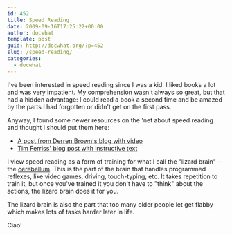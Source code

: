 ```yaml
---
id: 452
title: Speed Reading
date: 2009-09-16T17:25:22+00:00
author: docwhat
template: post
guid: http://docwhat.org/?p=452
slug: /speed-reading/
categories:
  - docwhat
---
```


I've been interested in speed reading since I was a kid. I liked books a lot and
was very impatient. My comprehension wasn't always so great, but that had a
hidden advantage: I could read a book a second time and be amazed by the parts I
had forgotten or didn't get on the first pass.

Anyway, I found some newer resources on the 'net about speed reading and thought
I should put them here:

<ul>
	<li><a href="http://derrenbrown.co.uk/scientific-speed-reading-read-300-faster-20-minutes/">A post from Derren Brown's blog with video</a></li>
        <li><a href="http://www.fourhourworkweek.com/blog/2009/07/30/speed-reading-and-accelerated-learning/">Tim Ferriss' blog post with instructive text</a></li>
</ul>

I view speed reading as a form of training for what I call the "lizard brain" --
the <a href="http://en.wikipedia.org/wiki/Cerebellum">cerebellum</a>. This is
the part of the brain that handles programmed reflexes, like video games,
driving, touch-typing, etc. It takes repetition to train it, but once you've
trained it you don't have to "think" about the actions, the lizard brain does it
for you.

The lizard brain is also the part that too many older people let get flabby
which makes lots of tasks harder later in life.

Ciao!
